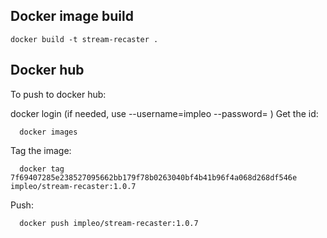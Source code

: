 ## Docker image build

```
docker build -t stream-recaster . 
```

## Docker hub
To push to docker hub:  

docker login (if needed, use --username=impleo --password= )
Get the id:
```
  docker images 
```
Tag the image: 
```
  docker tag 7f69407285e238527095662bb179f78b0263040bf4b41b96f4a068d268df546e impleo/stream-recaster:1.0.7

```
Push:
```
  docker push impleo/stream-recaster:1.0.7
```  